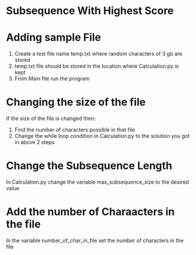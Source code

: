 # Subsequence With Highest Score

# Adding sample File
1. Create a test file name temp.txt where random characters of 3 gb are stored
2. temp.txt file should be stored in the location where Calculation.py is kept
3. From Main file run the program

# Changing the size of the file
If the size of the file is changed then:
1. Find the number of characters possible in that file
3. Change the while loop condition in Calculation.py to the solution you got in above 2 steps

# Change the Subsequence Length
In Calculation.py change the variable max_subsequence_size to the desired value

# Add the number of Charaacters in the file
In the variable number_of_char_in_file set the number of characters in the file
